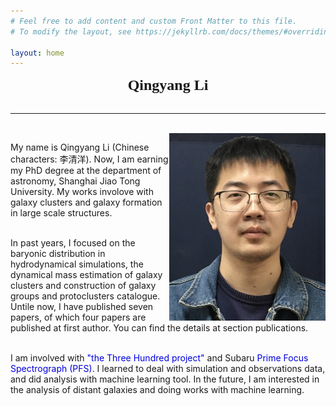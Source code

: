 ```yaml
---
# Feel free to add content and custom Front Matter to this file.
# To modify the layout, see https://jekyllrb.com/docs/themes/#overriding-theme-defaults

layout: home
---
```



<b><center><font size=5 face = '黑体'>Qingyang Li</font></center></b> &nbsp;&nbsp;

---------------------------------------------------------------------------------

<br>

<img align="right" width="250" height="300" src="./images/me.jpeg"> 


<!-- <div align=right>
![Bear](./images/Bear.jpg){:class="img-responsive"}
</div> -->

<p style="width:450px">
My name is Qingyang Li (Chinese characters: 李清洋). Now, I am earning my PhD degree at the department of astronomy, Shanghai Jiao Tong University. My works involove with galaxy clusters and galaxy formation in large scale structures. <br><br>

In past years, I focused on the baryonic distribution in hydrodynamical simulations, the dynamical mass estimation of galaxy clusters and construction of galaxy groups and protoclusters catalogue. Untile now, I have published seven papers, of which four papers are published at first author. You can find the details at section publications. <br><br> 

I am involved with <a herf="http://popia.ft.uam.es/The300-2022/Home.html"><font color="#0000dd">"the Three Hundred project"</font></a> and Subaru <a herf="https://pfs.ipmu.jp/#:~:text=The%20PFS%20measures%20the%20large%20scale%20galaxy%20distribution,galaxies%20from%20cosmic%20dawn%20to%20the%20present%20day"><font color="#0000dd">Prime Focus Spectrograph (PFS)</font></a>. I learned to deal with simulation and observations data, and did analysis with machine learning tool. In the future, I am interested in the analysis of distant galaxies and doing works with machine learning.  
</p>